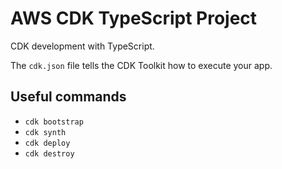 # AWS CDK TypeScript Project

CDK development with TypeScript.

The `cdk.json` file tells the CDK Toolkit how to execute your app.

## Useful commands

- `cdk bootstrap`
- `cdk synth`
- `cdk deploy`
- `cdk destroy`
